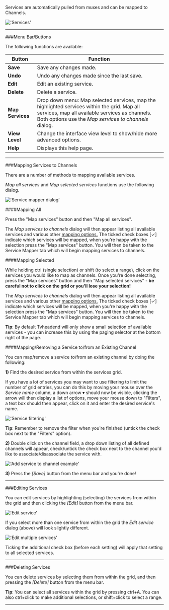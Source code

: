 Services are automatically pulled from muxes and can be mapped to Channels.

!['Services'](docresources/configdvbservices.png)

---

###Menu Bar/Buttons

The following functions are available:

Button           | Function
-----------------|---------
**Save**         | Save any changes made.
**Undo**         | Undo any changes made since the last save.
**Edit**         | Edit an existing service.
**Delete**       | Delete a service.
**Map Services** | Drop down menu: Map selected services, map the highlighted services within the grid. Map all services, map all available services as channels. Both options use the *Map services to channels* dialog. 
**View Level**   | Change the interface view level to show/hide more advanced options.
**Help**         | Displays this help page. 

---

###Mapping Services to Channels

There are a number of methods to mapping available services.

*Map all services* and *Map selected services* functions use the 
following dialog.

!['Service mapper dialog'](docresources/mapservicesdialog.png)

####Mapping All

Press the "Map services" button and then "Map all services". 
  
The *Map services to channels* dialog will then appear listing all available services and various 
other [mapping options.](class/service_mapper) The ticked check boxes 
[✓] indicate which services will be mapped, when you're happy with the selection press 
the "Map services" button. You will then be taken to the Service 
Mapper tab which will begin mapping services to channels. 
  
####Mapping Selected

While holding ctrl (single selection) or shift (to select a range), 
click on the services you would like to map as channels. Once you're 
done selecting, press the "Map services" button and then 
"Map selected services" - **be careful not to click on the grid or 
you'll lose your selection!**
    
The *Map services to channels* dialog will then appear listing all available services and various 
other [mapping options.](class/service_mapper) The ticked 
check boxes [✓] indicate which services will be mapped, when you're 
happy with the selection press the "Map services" button. You will 
then be taken to the Service Mapper tab which will begin mapping 
services to channels. 

**Tip**: By default Tvheadend will only show a small selection of 
available services - you can increase this by using the paging 
selector at the bottom right of the page.
  
####Mapping/Removing a Service to/from an Existing Channel

You can map/remove a service to/from an existing channel by doing the following:

**1)** Find the desired service from within the services grid. 

If you have a lot of services you may want to use filtering to limit the 
number of grid entries, you can do this by moving your mouse over the 
*Service name* column, a down arrow ▾ should now be visible, clicking 
the arrow will then display a list of options, move your mouse down to 
"Filters", a text box should then appear, click on it and enter the 
desired service's name.

!['Service filtering'](docresources/servicefilter.png)

**Tip**: Remember to remove the filter when you're finished (untick the 
check box next to the "Filters" option). 

**2)** Double click on the channel field, a drop down listing of all defined 
channels will appear, check/untick the check box next to the channel 
you'd like to associate/disassociate the service with. 

!['Add service to channel example'](docresources/addservicetochannel.png)

**3)** Press the *[Save]* button from the menu bar and you're done!

---

###Editing Services

You can edit services by highlighting (selecting) the services from 
within the grid and then clicking the *[Edit]* button from the menu bar.

!['Edit service'](docresources/serviceedit.png)

If you select more than one service from within the grid the 
*Edit service* dialog (above) will look slightly different.

!['Edit multiple services'](docresources/serviceedit2.png)

Ticking the additional check box (before each setting) will apply that 
setting to all selected services.

---

###Deleting Services

You can delete services by selecting them from within the grid, and then 
pressing the *[Delete]* button from the menu bar.

**Tip**: You can select all services within the grid by pressing ctrl+A. 
You can also ctrl+click to make additional selections, or shift+click to 
select a range. 

---
